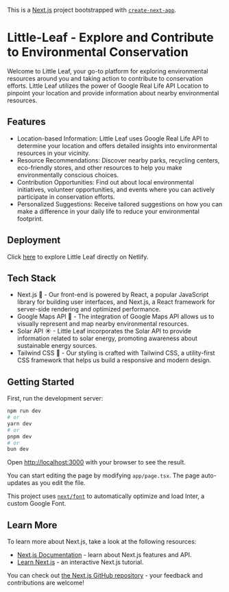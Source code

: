 This is a [Next.js](https://nextjs.org/) project bootstrapped with [`create-next-app`](https://github.com/vercel/next.js/tree/canary/packages/create-next-app).


# **Little-Leaf - Explore and Contribute to Environmental Conservation**

Welcome to Little Leaf, your go-to platform for exploring environmental resources around you and taking action to contribute to conservation efforts. Little Leaf utilizes the power of Google Real Life API Location to pinpoint your location and provide information about nearby environmental resources.

## **Features**

* Location-based Information: Little Leaf uses Google Real Life API to determine your location and offers detailed insights into environmental resources in your vicinity.
* Resource Recommendations: Discover nearby parks, recycling centers, eco-friendly stores, and other resources to help you make environmentally conscious choices.
* Contribution Opportunities: Find out about local environmental initiatives, volunteer opportunities, and events where you can actively participate in conservation efforts.
* Personalized Suggestions: Receive tailored suggestions on how you can make a difference in your daily life to reduce your environmental footprint.

## Deployment

Click [here](https://little-leaf.netlify.app/) to explore Little Leaf directly on Netlify.

## Tech Stack 

* Next.js 🚀 - Our front-end is powered by React, a popular JavaScript library for building user interfaces, and Next.js, a React framework for server-side rendering and optimized performance.
* Google Maps API 📘 - The integration of Google Maps API allows us to visually represent and map nearby environmental resources.
* Solar API ☀ - Little Leaf incorporates the Solar API to provide information related to solar energy, promoting awareness about sustainable energy sources.
* Tailwind CSS 🎨 - Our styling is crafted with Tailwind CSS, a utility-first CSS framework that helps us build a responsive and modern design.

## Getting Started

First, run the development server:

```bash
npm run dev
# or
yarn dev
# or
pnpm dev
# or
bun dev
```

Open [http://localhost:3000](http://localhost:3000) with your browser to see the result.

You can start editing the page by modifying `app/page.tsx`. The page auto-updates as you edit the file.

This project uses [`next/font`](https://nextjs.org/docs/basic-features/font-optimization) to automatically optimize and load Inter, a custom Google Font.

## Learn More

To learn more about Next.js, take a look at the following resources:

- [Next.js Documentation](https://nextjs.org/docs) - learn about Next.js features and API.
- [Learn Next.js](https://nextjs.org/learn) - an interactive Next.js tutorial.

You can check out [the Next.js GitHub repository](https://github.com/vercel/next.js/) - your feedback and contributions are welcome!

